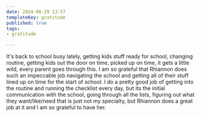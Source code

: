 ```yaml
---
date: 2024-08-29 13:57
templateKey: gratitude
published: true
tags:
- gratitude

---
```


It's back to school busy lately, getting kids stuff ready for school, changing
routine, getting kids out the door on time, picked up on time, it gets a little
wild, every parent goes through this.  I am so grateful that Rhiannon does such
an impeccable job navigating the school and getting all of their stuff lined up
on time for the start of school.  I do a pretty good job of getting into the
routine and running the checklist every day, but its the initial communication
with the school, going through all the lists, figuring out what they
want/like/need that is just not my specialty, but Rhiannon does a great job at
it and I am so grateful to have her.
